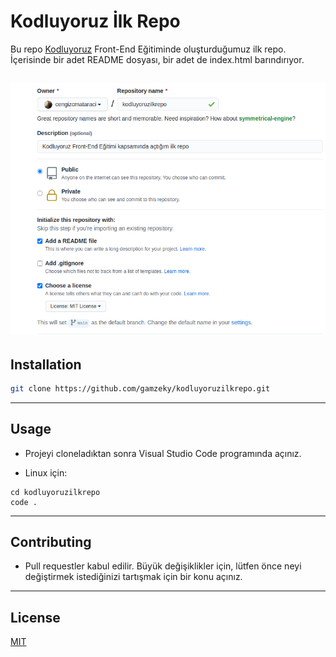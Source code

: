 # Kodluyoruz İlk Repo

Bu repo [Kodluyoruz](kodluyoruz.com) Front-End Eğitiminde oluşturduğumuz ilk repo. İçerisinde bir adet README dosyası, bir adet de index.html barındırıyor. 

![](https://github.com/Kodluyoruz/taskforce/blob/main/git/odev1/figures/github.png)
---

## Installation

```bash
git clone https://github.com/gamzeky/kodluyoruzilkrepo.git
```
---

## Usage

- Projeyi cloneladıktan sonra Visual Studio Code programında açınız.

- Linux için:
```linux
cd kodluyoruzilkrepo
code .
```
---

## Contributing
- Pull requestler kabul edilir. Büyük değişiklikler için, lütfen önce neyi değiştirmek istediğinizi tartışmak için bir konu açınız.
---

## License
[MIT](https://choosealicense.com/licenses/mit/)
